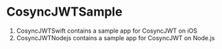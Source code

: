 # CosyncJWTSample

1. CosyncJWTSwift contains a sample app for CosyncJWT on iOS
2. CosyncJWTNodejs contains a sample app for CosyncJWT on Node.js